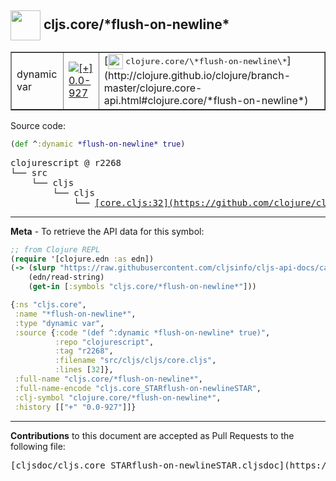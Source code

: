 ## <img width="48px" valign="middle" src="http://i.imgur.com/Hi20huC.png"> cljs.core/\*flush-on-newline\*

 <table border="1">
<tr>

<td>dynamic var</td>
<td><a href="https://github.com/cljsinfo/cljs-api-docs/tree/0.0-927"><img valign="middle" alt="[+] 0.0-927" src="https://img.shields.io/badge/+-0.0--927-lightgrey.svg"></a> </td>
<td>
[<img height="24px" valign="middle" src="http://i.imgur.com/1GjPKvB.png"> <samp>clojure.core/\*flush-on-newline\*</samp>](http://clojure.github.io/clojure/branch-master/clojure.core-api.html#clojure.core/*flush-on-newline*)
</td>
</tr>
</table>






Source code:

```clj
(def ^:dynamic *flush-on-newline* true)
```

 <pre>
clojurescript @ r2268
└── src
    └── cljs
        └── cljs
            └── <ins>[core.cljs:32](https://github.com/clojure/clojurescript/blob/r2268/src/cljs/cljs/core.cljs#L32)</ins>
</pre>


---

__Meta__ - To retrieve the API data for this symbol:

```clj
;; from Clojure REPL
(require '[clojure.edn :as edn])
(-> (slurp "https://raw.githubusercontent.com/cljsinfo/cljs-api-docs/catalog/cljs-api.edn")
    (edn/read-string)
    (get-in [:symbols "cljs.core/*flush-on-newline*"]))
```

```clj
{:ns "cljs.core",
 :name "*flush-on-newline*",
 :type "dynamic var",
 :source {:code "(def ^:dynamic *flush-on-newline* true)",
          :repo "clojurescript",
          :tag "r2268",
          :filename "src/cljs/cljs/core.cljs",
          :lines [32]},
 :full-name "cljs.core/*flush-on-newline*",
 :full-name-encode "cljs.core_STARflush-on-newlineSTAR",
 :clj-symbol "clojure.core/*flush-on-newline*",
 :history [["+" "0.0-927"]]}

```

---

__Contributions__ to this document are accepted as Pull Requests to the following file:

 <pre>
[cljsdoc/cljs.core_STARflush-on-newlineSTAR.cljsdoc](https://github.com/cljsinfo/cljs-api-docs/blob/master/cljsdoc/cljs.core_STARflush-on-newlineSTAR.cljsdoc)
</pre>

